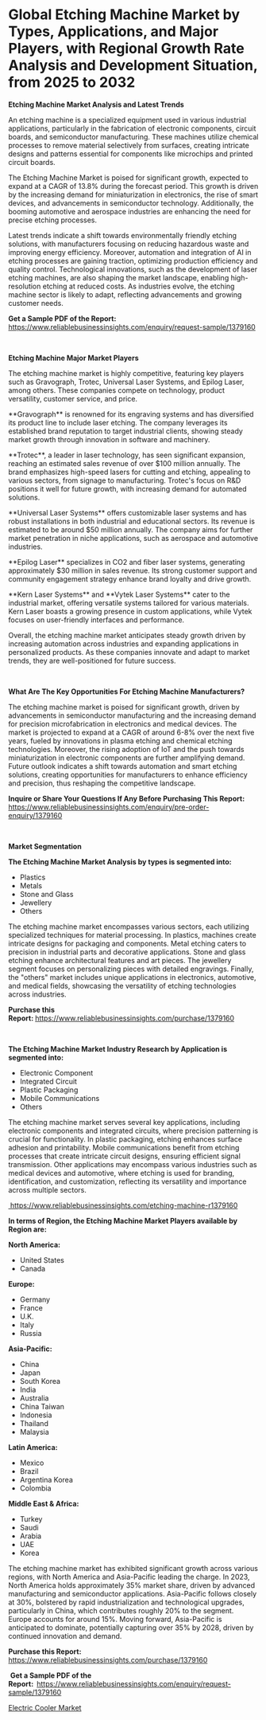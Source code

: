 <p><h1>Global Etching Machine Market by Types, Applications, and Major Players, with Regional Growth Rate Analysis and Development Situation, from 2025 to 2032</h1></p><p><strong>Etching Machine Market Analysis and Latest Trends</strong></p>
<p><p>An etching machine is a specialized equipment used in various industrial applications, particularly in the fabrication of electronic components, circuit boards, and semiconductor manufacturing. These machines utilize chemical processes to remove material selectively from surfaces, creating intricate designs and patterns essential for components like microchips and printed circuit boards.</p><p>The Etching Machine Market is poised for significant growth, expected to expand at a CAGR of 13.8% during the forecast period. This growth is driven by the increasing demand for miniaturization in electronics, the rise of smart devices, and advancements in semiconductor technology. Additionally, the booming automotive and aerospace industries are enhancing the need for precise etching processes. </p><p>Latest trends indicate a shift towards environmentally friendly etching solutions, with manufacturers focusing on reducing hazardous waste and improving energy efficiency. Moreover, automation and integration of AI in etching processes are gaining traction, optimizing production efficiency and quality control. Technological innovations, such as the development of laser etching machines, are also shaping the market landscape, enabling high-resolution etching at reduced costs. As industries evolve, the etching machine sector is likely to adapt, reflecting advancements and growing customer needs.</p></p>
<p><strong>Get a Sample PDF of the Report:&nbsp;</strong> <a href="https://www.reliablebusinessinsights.com/enquiry/request-sample/1379160?utm_campaign=2330&utm_medium=2&utm_source=Github&utm_content=ia&utm_term=16022025&utm_id=etching-machine">https://www.reliablebusinessinsights.com/enquiry/request-sample/1379160</a></p>
<p>&nbsp;</p>
<p><strong>Etching Machine Major Market Players</strong></p>
<p><p>The etching machine market is highly competitive, featuring key players such as Gravograph, Trotec, Universal Laser Systems, and Epilog Laser, among others. These companies compete on technology, product versatility, customer service, and price.</p><p>**Gravograph** is renowned for its engraving systems and has diversified its product line to include laser etching. The company leverages its established brand reputation to target industrial clients, showing steady market growth through innovation in software and machinery.</p><p>**Trotec**, a leader in laser technology, has seen significant expansion, reaching an estimated sales revenue of over $100 million annually. The brand emphasizes high-speed lasers for cutting and etching, appealing to various sectors, from signage to manufacturing. Trotec's focus on R&D positions it well for future growth, with increasing demand for automated solutions.</p><p>**Universal Laser Systems** offers customizable laser systems and has robust installations in both industrial and educational sectors. Its revenue is estimated to be around $50 million annually. The company aims for further market penetration in niche applications, such as aerospace and automotive industries.</p><p>**Epilog Laser** specializes in CO2 and fiber laser systems, generating approximately $30 million in sales revenue. Its strong customer support and community engagement strategy enhance brand loyalty and drive growth.</p><p>**Kern Laser Systems** and **Vytek Laser Systems** cater to the industrial market, offering versatile systems tailored for various materials. Kern Laser boasts a growing presence in custom applications, while Vytek focuses on user-friendly interfaces and performance.</p><p>Overall, the etching machine market anticipates steady growth driven by increasing automation across industries and expanding applications in personalized products. As these companies innovate and adapt to market trends, they are well-positioned for future success.</p></p>
<p>&nbsp;</p>
<p><strong>What Are The Key Opportunities For Etching Machine Manufacturers?</strong></p>
<p><p>The etching machine market is poised for significant growth, driven by advancements in semiconductor manufacturing and the increasing demand for precision microfabrication in electronics and medical devices. The market is projected to expand at a CAGR of around 6-8% over the next five years, fueled by innovations in plasma etching and chemical etching technologies. Moreover, the rising adoption of IoT and the push towards miniaturization in electronic components are further amplifying demand. Future outlook indicates a shift towards automation and smart etching solutions, creating opportunities for manufacturers to enhance efficiency and precision, thus reshaping the competitive landscape.</p></p>
<p><strong>Inquire or Share Your Questions If Any Before Purchasing This Report:</strong> <a href="https://www.reliablebusinessinsights.com/enquiry/pre-order-enquiry/1379160?utm_campaign=2330&utm_medium=2&utm_source=Github&utm_content=ia&utm_term=16022025&utm_id=etching-machine">https://www.reliablebusinessinsights.com/enquiry/pre-order-enquiry/1379160</a></p>
<p>&nbsp;</p>
<p><strong>Market Segmentation</strong></p>
<p><strong>The Etching Machine Market Analysis by types is segmented into:</strong></p>
<p><ul><li>Plastics</li><li>Metals</li><li>Stone and Glass</li><li>Jewellery</li><li>Others</li></ul></p>
<p><p>The etching machine market encompasses various sectors, each utilizing specialized techniques for material processing. In plastics, machines create intricate designs for packaging and components. Metal etching caters to precision in industrial parts and decorative applications. Stone and glass etching enhance architectural features and art pieces. The jewellery segment focuses on personalizing pieces with detailed engravings. Finally, the "others" market includes unique applications in electronics, automotive, and medical fields, showcasing the versatility of etching technologies across industries.</p></p>
<p><strong>Purchase this Report:&nbsp;</strong><a href="https://www.reliablebusinessinsights.com/purchase/1379160?utm_campaign=2330&utm_medium=2&utm_source=Github&utm_content=ia&utm_term=16022025&utm_id=etching-machine">https://www.reliablebusinessinsights.com/purchase/1379160</a></p>
<p>&nbsp;</p>
<p><strong>The Etching Machine Market Industry Research by Application is segmented into:</strong></p>
<p><ul><li>Electronic Component</li><li>Integrated Circuit</li><li>Plastic Packaging</li><li>Mobile Communications</li><li>Others</li></ul></p>
<p><p>The etching machine market serves several key applications, including electronic components and integrated circuits, where precision patterning is crucial for functionality. In plastic packaging, etching enhances surface adhesion and printability. Mobile communications benefit from etching processes that create intricate circuit designs, ensuring efficient signal transmission. Other applications may encompass various industries such as medical devices and automotive, where etching is used for branding, identification, and customization, reflecting its versatility and importance across multiple sectors.</p></p>
<p><a href="https://www.reliablebusinessinsights.com/etching-machine-r1379160?utm_campaign=2330&utm_medium=2&utm_source=Github&utm_content=ia&utm_term=16022025&utm_id=etching-machine">&nbsp;https://www.reliablebusinessinsights.com/etching-machine-r1379160</a></p>
<p><strong>In terms of Region, the Etching Machine Market Players available by Region are:</strong></p>
<p>
    <p> <strong> North America: </strong>
        <ul>
            <li>United States</li>
            <li>Canada</li>
        </ul>
        </p> 
    <p> <strong> Europe: </strong>
        <ul>
            <li>Germany</li>
            <li>France</li>
            <li>U.K.</li>
            <li>Italy</li>
            <li>Russia</li>
        </ul>
        </p> 
    <p> <strong> Asia-Pacific: </strong>
        <ul>
            <li>China</li>
            <li>Japan</li>
            <li>South Korea</li>
            <li>India</li>
            <li>Australia</li>
            <li>China Taiwan</li>
            <li>Indonesia</li>
            <li>Thailand</li>
            <li>Malaysia</li>
        </ul>
        </p> 
    <p> <strong> Latin America: </strong>
        <ul>
            <li>Mexico</li>
            <li>Brazil</li>
            <li>Argentina Korea</li>
            <li>Colombia</li>
        </ul>
        </p> 
    <p> <strong> Middle East & Africa: </strong>
        <ul>
            <li>Turkey</li>
            <li>Saudi</li>
            <li>Arabia</li>
            <li>UAE</li>
            <li>Korea</li>
        </ul>
    </p>
    </p>
<p><p>The etching machine market has exhibited significant growth across various regions, with North America and Asia-Pacific leading the charge. In 2023, North America holds approximately 35% market share, driven by advanced manufacturing and semiconductor applications. Asia-Pacific follows closely at 30%, bolstered by rapid industrialization and technological upgrades, particularly in China, which contributes roughly 20% to the segment. Europe accounts for around 15%. Moving forward, Asia-Pacific is anticipated to dominate, potentially capturing over 35% by 2028, driven by continued innovation and demand.</p></p>
<p><strong>Purchase this Report: </strong><a href="https://www.reliablebusinessinsights.com/purchase/1379160?utm_campaign=2330&utm_medium=2&utm_source=Github&utm_content=ia&utm_term=16022025&utm_id=etching-machine">https://www.reliablebusinessinsights.com/purchase/1379160</a></p>
<p>&nbsp;<strong>Get a Sample PDF of the Report:&nbsp;&nbsp;</strong><a href="https://www.reliablebusinessinsights.com/enquiry/request-sample/1379160?utm_campaign=2330&utm_medium=2&utm_source=Github&utm_content=ia&utm_term=16022025&utm_id=etching-machine">https://www.reliablebusinessinsights.com/enquiry/request-sample/1379160</a></p>
<p><strong></strong></p>
<p><p><a href="https://github.com/danikabiele541/Market-Research-Report-List-1/blob/main/electric-cooler-market.md?utm_campaign=2330&utm_medium=2&utm_source=Github&utm_content=ia&utm_term=16022025&utm_id=etching-machine">Electric Cooler Market</a></p></p>